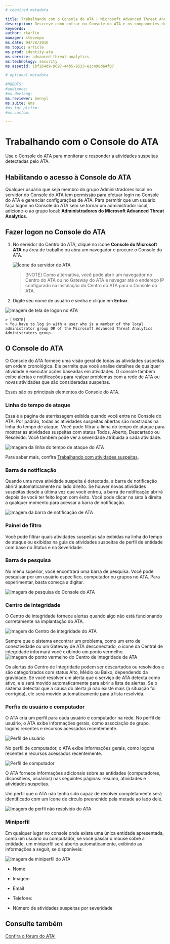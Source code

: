 ```yaml
---
# required metadata

title: Trabalhando com o Console do ATA | Microsoft Advanced Threat Analytics
description: Descreve como entrar no Console do ATA e os componentes do console
keywords:
author: rkarlin
manager: stevenpo
ms.date: 04/28/2016
ms.topic: article
ms.prod: identity-ata
ms.service: advanced-threat-analytics
ms.technology: security
ms.assetid: 1bf264d9-9697-44b5-9533-e1c498da4f07

# optional metadata

#ROBOTS:
#audience:
#ms.devlang:
ms.reviewer: bennyl
ms.suite: ems
#ms.tgt_pltfrm:
#ms.custom:

---
```


# Trabalhando com o Console do ATA

Use o Console do ATA para monitorar e responder a atividades suspeitas detectadas pelo ATA.

## Habilitando o acesso à Console do ATA
Qualquer usuário que seja membro do grupo Administradores local no servidor do Console do ATA tem permissão para efetuar login no Console do ATA e gerenciar configurações de ATA.
Para permitir que um usuário faça logon no Console do ATA sem se tornar um administrador local, adicione-o ao grupo local: **Administradores do Microsoft Advanced Threat Analytics**.

## Fazer logon no Console do ATA

1. No servidor do Centro do ATA, clique no ícone **Console do Microsoft ATA** na área de trabalho ou abra um navegador e procure o Console do ATA.

    ![Ícone do servidor de ATA](media/ata-server-icon.png)

    > [!NOTE] Como alternativa, você pode abrir um navegador no Centro do ATA ou no Gateway do ATA e navegar até o endereço IP configurado na instalação do Centro do ATA para o Console do ATA.    

2.  Digite seu nome de usuário e senha e clique em **Entrar**.

![Imagem de tela de logon no ATA](media/ATA-log-in-screen.jpg)

    > [!NOTE]
    > You have to log in with a user who is a member of the local administrator group OR of the Microsoft Advanced Threat Analytics Administrators group.

## O Console do ATA

O Console do ATA fornece uma visão geral de todas as atividades suspeitas em ordem cronológica. Ele permite que você analise detalhes de qualquer atividade e executar ações baseadas em atividades. O console também exibe alertas e notificações para realçar problemas com a rede de ATA ou novas atividades que são consideradas suspeitas.

Esses são os principais elementos do Console do ATA.


### Linha do tempo de ataque

Essa é a página de aterrissagem exibida quando você entra no Console do ATA. Por padrão, todas as atividades suspeitas abertas são mostradas na linha do tempo de ataque. Você pode filtrar a linha do tempo de ataque para mostrar as atividades suspeitas com status Todos, Aberto, Descartado ou Resolvido. Você também pode ver a severidade atribuída a cada atividade.

![Imagem da linha do tempo de ataque do ATA](media/attack-timeline.png)

Para saber mais, confira [Trabalhando com atividades suspeitas](/advanced-threat-analytics/deploy-use/working-with-suspicious-activities).

### Barra de notificação

Quando uma nova atividade suspeita é detectada, a barra de notificação abrirá automaticamente no lado direito. Se houver novas atividades suspeitas desde a última vez que você entrou, a barra de notificação abrirá depois de você ter feito logon com êxito. Você pode clicar na seta à direita a qualquer momento para acessar a barra de notificação.

![Imagem da barra de notificação de ATA](media/notification-bar.png)

### Painel de filtro

Você pode filtrar quais atividades suspeitas são exibidas na linha do tempo de ataque ou exibidas na guia de atividades suspeitas de perfil de entidade com base no Status e na Severidade.

### Barra de pesquisa

No menu superior, você encontrará uma barra de pesquisa. Você pode pesquisar por um usuário específico, computador ou grupos no ATA. Para experimentar, basta começa a digitar.

![Imagem de pesquisa do Console do ATA](media/ATA-console-search.png)

### Centro de integridade

O Centro de integridade fornece alertas quando algo não está funcionando corretamente na implantação do ATA.

![Imagem do Centro de integridade do ATA](media/health-center.png)

Sempre que o sistema encontrar um problema, como um erro de conectividade ou um Gateway de ATA desconectado, o ícone da Central de integridade informará você exibindo um ponto vermelho. ![Imagem do ponto vermelho do Centro de integridade de ATA](media/ATA-Health-Center-Alert-red-dot.png)

Os alertas do Centro de Integridade podem ser descartados ou resolvidos e são categorizados com status Alto, Médio ou Baixo, dependendo da gravidade. Se você resolver um alerta que o serviço de ATA detecta como ativo, ele será movido automaticamente para abrir a lista de alertas. Se o sistema detectar que a causa do alerta já não existe mais (a situação foi corrigida), ele será movido automaticamente para a lista resolvida.

### Perfis de usuário e computador

O ATA cria um perfil para cada usuário e computador na rede. No perfil de usuário, o ATA exibe informações gerais, como associação de grupo, logons recentes e recursos acessados recentemente.

![Perfil de usuário](media/user-profile.png)

No perfil de computador, o ATA exibe informações gerais, como logons recentes e recursos acessados recentemente.

![Perfil de computador](media/computer-profile.png)

O ATA fornece informações adicionais sobre as entidades (computadores, dispositivos, usuários) nas seguintes páginas: resumo, atividades e atividades suspeitas.

Um perfil que o ATA não tenha sido capaz de resolver completamente será identificado com um ícone de círculo preenchido pela metade ao lado dele.


![Imagem de perfil não resolvido do ATA](media/ATA-Unresolved-Profile.jpg)

### Miniperfil

Em qualquer lugar no console onde exista uma única entidade apresentada, como um usuário ou computador, se você passar o mouse sobre a entidade, um miniperfil será aberto automaticamente, exibindo as informações a seguir, se disponíveis:

![Imagem de miniperfil do ATA](media/ATA-mini-profile.jpg)

-   Nome

-   Imagem

-   Email

-   Telefone:

-   Número de atividades suspeitas por severidade



## Consulte também
[Confira o fórum do ATA!](https://social.technet.microsoft.com/Forums/security/en-US/home?forum=mata)


<!--HONumber=May16_HO3-->


